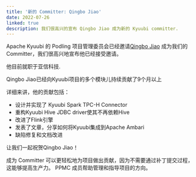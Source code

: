 ```yaml
---
title: '新的 Committer: Qingbo Jiao'
date: 2022-07-26
linked: true
description: 我们很高兴的宣布 Qingbo Jiao 成为新的 Kyuubi committer.
---
```

<!---
  Licensed under the Apache License, Version 2.0 (the "License");
  you may not use this file except in compliance with the License.
  You may obtain a copy of the License at

   http://www.apache.org/licenses/LICENSE-2.0

  Unless required by applicable law or agreed to in writing, software
  distributed under the License is distributed on an "AS IS" BASIS,
  WITHOUT WARRANTIES OR CONDITIONS OF ANY KIND, either express or implied.
  See the License for the specific language governing permissions and
  limitations under the License. See accompanying LICENSE file.
-->

Apache Kyuubi 的 Podling 项目管理委员会已经邀请[Qingbo Jiao](https://github.com/jiaoqingbo)
成为我们的Committer，我们很高兴地宣布他已经接受邀请。

他目前就职于亚信科技.

Qingbo Jiao已经向Kyuubi项目的多个模块儿持续贡献了9个月以上

详细来讲，他的贡献包括：

- 设计并实现了 Kyuubi Spark TPC-H Connector
- 重构Kyuubi Hive JDBC driver使其不再依赖Hive
- 改进了Flink引擎
- 发表了文章，分享如何将Kyuubi集成到Apache Ambari
- 缺陷修复和文档改进

让我们一起祝贺Qingbo Jiao！

成为 Committer 可以更轻松地为项目做出贡献，因为不需要通过补丁提交过程，这能够提高生产力。
PPMC 成员帮助管理和指导项目的方向。
